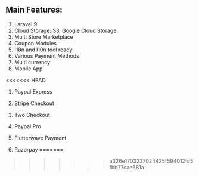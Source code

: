 
## Main Features:

1. Laravel 9
2. Cloud Storage: S3, Google Cloud Storage
3. Multi Store Marketplace
4. Coupon Modules
5. I18n and l10n tool ready
6. Various Payment Methods
7. Multi currency
8. Mobile App


<<<<<<< HEAD
1. Paypal Express

2. Stripe Checkout

3. Two Checkout

4. Paypal Pro

5. Flutterwave Payment

6. Razorpay
=======
>>>>>>> a326e1703237024425f594012fc5fbb77cae681a
